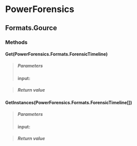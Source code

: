 ﻿# PowerForensics


## Formats.Gource

### Methods


#### Get(PowerForensics.Formats.ForensicTimeline)

> ##### Parameters
> **input:** 

> ##### Return value
> 

#### GetInstances(PowerForensics.Formats.ForensicTimeline[])

> ##### Parameters
> **input:** 

> ##### Return value
> 